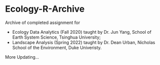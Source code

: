 # Ecology-R-Archive
Archive of completed assignment for 
  * Ecology Data Analytics (Fall 2020) taught by Dr. Jun Yang, School of Earth System Science, Tsinghua University;
  * Landscape Analysis (Spring 2022) taught by Dr. Dean Urban, Nicholas School of the Environment, Duke Univeristy.
  
More Updating...
